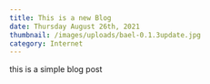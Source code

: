 ```yaml
---
title: This is a new Blog
date: Thursday August 26th, 2021
thumbnail: /images/uploads/bael-0.1.3update.jpg
category: Internet
---
```

this is a simple blog post
